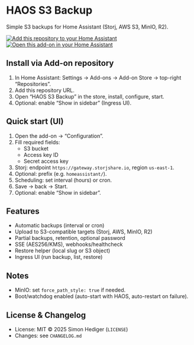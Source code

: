 ﻿# HAOS S3 Backup

Simple S3 backups for Home Assistant (Storj, AWS S3, MinIO, R2).

[![Add this repository to your Home Assistant](https://my.home-assistant.io/badges/supervisor_add_addon_repository.svg)](https://my.home-assistant.io/redirect/supervisor_add_addon_repository/?repository_url=REPO_URL_HERE)
[![Open this add-on in your Home Assistant](https://my.home-assistant.io/badges/supervisor_addon.svg)](https://my.home-assistant.io/redirect/supervisor_addon/?addon=haos_s3_backup&repository_url=REPO_URL_HERE)

## Install via Add-on repository
1. In Home Assistant: Settings → Add-ons → Add-on Store → top-right “Repositories”.
2. Add this repository URL.
3. Open “HAOS S3 Backup” in the store, install, configure, start.
4. Optional: enable “Show in sidebar” (Ingress UI).

## Quick start (UI)
1. Open the add-on → “Configuration”.
2. Fill required fields:
   - S3 bucket
   - Access key ID
   - Secret access key
3. Storj: endpoint `https://gateway.storjshare.io`, region `us-east-1`.
4. Optional: prefix (e.g. `homeassistant/`).
5. Scheduling: set interval (hours) or cron.
6. Save → back → Start.
7. Optional: enable “Show in sidebar”.

## Features
- Automatic backups (interval or cron)
- Upload to S3-compatible targets (Storj, AWS, MinIO, R2)
- Partial backups, retention, optional password
- SSE (AES256/KMS), webhooks/healthcheck
- Restore helper (local slug or S3 object)
- Ingress UI (run backup, list, restore)

## Notes
- MinIO: set `force_path_style: true` if needed.
- Boot/watchdog enabled (auto-start with HAOS, auto-restart on failure).

## License & Changelog
- License: MIT © 2025 Simon Hediger (`LICENSE`)
- Changes: see `CHANGELOG.md`
